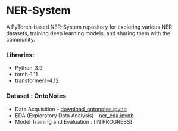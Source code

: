 # NER-System

A PyTorch-based NER-System repository for exploring various NER datasets, training deep learning models, and sharing them with the community.

### Libraries:
- Python-3.9
- torch-1.11
- transformers-4.12

### Dataset : OntoNotes
- Data Acquisition - [download_ontonotes.ipynb](download_ontonotes.ipynb)
- EDA (Exploratory Data Analysis) - [ner_eda.ipynb](ner_eda.ipynb)
- Model Training and Evaluation : [IN PROGRESS]
